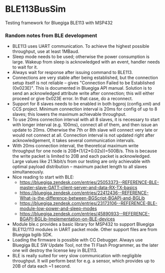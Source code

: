 # BLE113BusSim
Testing framework for Bluegiga BLE113 with MSP432

### Random notes from BLE development
* BLE113 uses UART communication. To achieve the highest possible throughput, use at least 1MBaud.
* Sleep mode needs to be used; otherwise the power consumption is large. Wakeup from sleep is acknowledged with an event, handler needs to wait for it.
* Always wait for response after issuing command to BLE113.
* Connections are very stable after being established, but the connection setup itself is not reliable – gives "Connection Failed to be Established (0x023E)". This is documented in Bluegiga API manual. Solution is to send an acknowledged attribute write after connection; this will either proceed or give 0x023E error. In that case, do a reconnect.
* Support for 8 slaves needs to be enabled in both bgproj (config.xml) and CCS project. Minimum connection interval is 20ms for config of up to 8 slaves; this lowers the maximum achievable throughput.
* To use 20ms connection interval with all 8 slaves, it is necessary to start with longer interval (e.g. 100ms), connect all of them, and then issue an update to 20ms. Otherwise the 7th or 8th slave will connect very late or would not connect at all. Connection interval is not updated right after acknowledgement, it takes several communication intervals.
* With 20ms connection interval, the theoretical maximum write throughput for one node is 20B\*(1/(2\*0.02s))=500B/s. This is because the write packet is limited to 20B and each packet is acknowledged. Large values like 21.1kbit/s from our testing are only achievable with optimal payload distribution – maximum packet length to all slaves simultaneously.
* Nice reading to start with BLE:
  * https://bluegiga.zendesk.com/entries/25053373--REFERENCE-BLE-master-slave-GATT-client-server-and-data-RX-TX-basics
  * https://bluegiga.zendesk.com/entries/22412436--REFERENCE-What-is-the-difference-between-BGScript-BGAPI-and-BGLib
  * https://bluegiga.zendesk.com/entries/23173106--REFERENCE-BLE-module-low-power-and-sleep-modes
  * https://bluegiga.zendesk.com/entries/45890933--REFERENCE-BGAPI-BGLib-Implementation-on-BLE-devices
* Module ble.c provides a basic library for MSP432 to support Bluegiga BLE112/113 modules in UART packet mode. Other support files are from Bluegiga bglib SDK.
* Loading the firmware is possible with CC Debugger. Always use Bluegiga BLE SW Update Tool, not the TI Flash Programmer, as the later one will destroy the license key in BLE113.
* BLE is really suited for very slow communication with negligible throughput. It will perform best for e.g. a sensor, which provides up to 20B of data each ~1 second.
